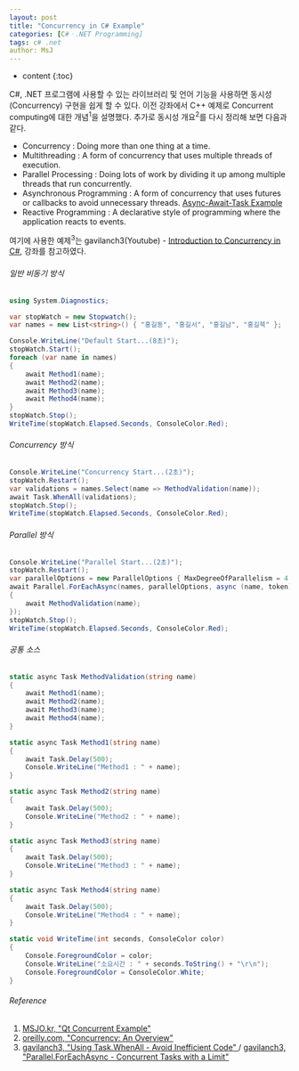 ```yaml
---
layout: post
title: "Concurrency in C# Example"
categories: [C#ㆍ.NET Programming]
tags: c# .net
author: MsJ
---
```


* content
{:toc}

C#, .NET 프로그램에 사용할 수 있는 라이브러리 및 언어 기능을 사용하면 동시성(Concurrency) 구현을 쉽게 할 수 있다. 이전 강좌에서  C\+\+ 예제로 Concurrent computing에 대한 개념<sup>1</sup>을 설명했다. 추가로 동시성 개요<sup>2</sup>를 다시 정리해 보면 다음과 같다. 

* Concurrency : Doing more than one thing at a time.
* Multithreading : A form of concurrency that uses multiple threads of execution.
* Parallel Processing : Doing lots of work by dividing it up among multiple threads that run concurrently.
* Asynchronous Programming : A form of concurrency that uses futures or callbacks to avoid unnecessary threads. [Async-Await-Task Example](https://github.com/DebugJO/HelloWorldSample/blob/master/CSharp/AsyncAwaitTask.cs)
* Reactive Programming : A declarative style of programming where the application reacts to events.

여기에 사용한 예제<sup>3</sup>는 gavilanch3(Youtube) - [Introduction to Concurrency in C#](https://www.youtube.com/watch?v=4LBmvcPrO1Q&list=PLiG4KxH00ZpnS4f_r41YmGT7LECZfWveV), 강좌를 참고하였다.

###### 일반 비동기 방식
```cs
using System.Diagnostics;

var stopWatch = new Stopwatch();
var names = new List<string>() { "홍길동", "홍길서", "홍길남", "홍길북" };

Console.WriteLine("Default Start...(8초)");
stopWatch.Start();
foreach (var name in names)
{
    await Method1(name);
    await Method2(name);
    await Method3(name);
    await Method4(name);
}
stopWatch.Stop();
WriteTime(stopWatch.Elapsed.Seconds, ConsoleColor.Red);
```






###### Concurrency 방식
```cs
Console.WriteLine("Concurrency Start...(2초)");
stopWatch.Restart();
var validations = names.Select(name => MethodValidation(name));
await Task.WhenAll(validations);
stopWatch.Stop();
WriteTime(stopWatch.Elapsed.Seconds, ConsoleColor.Red);
```

###### Parallel 방식
```cs
Console.WriteLine("Parallel Start...(2초)");
stopWatch.Restart();
var parallelOptions = new ParallelOptions { MaxDegreeOfParallelism = 4 };
await Parallel.ForEachAsync(names, parallelOptions, async (name, token) =>
{
    await MethodValidation(name);
});
stopWatch.Stop();
WriteTime(stopWatch.Elapsed.Seconds, ConsoleColor.Red);
```

###### 공통 소스
```cs
static async Task MethodValidation(string name)
{
    await Method1(name);
    await Method2(name);
    await Method3(name);
    await Method4(name);
}

static async Task Method1(string name)
{
    await Task.Delay(500);
    Console.WriteLine("Method1 : " + name);
}

static async Task Method2(string name)
{
    await Task.Delay(500);
    Console.WriteLine("Method2 : " + name);
}

static async Task Method3(string name)
{
    await Task.Delay(500);
    Console.WriteLine("Method3 : " + name);
}

static async Task Method4(string name)
{
    await Task.Delay(500);
    Console.WriteLine("Method4 : " + name);
}

static void WriteTime(int seconds, ConsoleColor color)
{
    Console.ForegroundColor = color;
    Console.WriteLine("소요시간 : " + seconds.ToString() + "\r\n");
    Console.ForegroundColor = ConsoleColor.White;
}
```

###### Reference
1. [MSJO.kr, "Qt Concurrent Example"](https://msjo.kr/2021/10/08/1/)
2. [oreilly.com, "Concurrency: An Overview"](https://www.oreilly.com/library/view/concurrency-in-c/9781491906675/ch01.html)
3. [gavilanch3, "Using Task.WhenAll - Avoid Inefficient Code" ](https://www.youtube.com/watch?v=cTXkBTSQWEs) / [gavilanch3, "Parallel.ForEachAsync - Concurrent Tasks with a Limit"](https://www.youtube.com/watch?v=Ct4dBsJAKoA)
